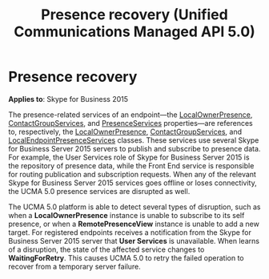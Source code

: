 ﻿---
title: Presence recovery (Unified Communications Managed API 5.0)
TOCTitle: Presence recovery
ms:assetid: a645388a-5da0-4798-a031-68721b2be91a
ms:mtpsurl: https://msdn.microsoft.com/library/Dn466071(v=office.16)
ms:contentKeyID: 65240007
ms.date: 07/27/2015
mtps_version: v=office.16
---

# Presence recovery


**Applies to**: Skype for Business 2015

The presence-related services of an endpoint—the [LocalOwnerPresence](https://msdn.microsoft.com/library/hh348476\(v=office.16\)), [ContactGroupServices](https://msdn.microsoft.com/library/hh383122\(v=office.16\)), and [PresenceServices](https://msdn.microsoft.com/library/hh384331\(v=office.16\)) properties—are references to, respectively, the [LocalOwnerPresence](https://msdn.microsoft.com/library/hh382370\(v=office.16\)), [ContactGroupServices](https://msdn.microsoft.com/library/hh381099\(v=office.16\)), and [LocalEndpointPresenceServices](https://msdn.microsoft.com/library/hh350157\(v=office.16\)) classes. These services use several Skype for Business Server 2015 servers to publish and subscribe to presence data. For example, the User Services role of Skype for Business Server 2015 is the repository of presence data, while the Front End service is responsible for routing publication and subscription requests. When any of the relevant Skype for Business Server 2015 services goes offline or loses connectivity, the UCMA 5.0 presence services are disrupted as well.

The UCMA 5.0 platform is able to detect several types of disruption, such as when a **LocalOwnerPresence** instance is unable to subscribe to its self presence, or when a **RemotePresenceView** instance is unable to add a new target. For registered endpoints receives a notification from the Skype for Business Server 2015 server that **User Services** is unavailable. When learns of a disruption, the state of the affected service changes to **WaitingForRetry**. This causes UCMA 5.0 to retry the failed operation to recover from a temporary server failure.

